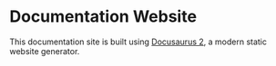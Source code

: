 # Documentation Website

This documentation site is built using [Docusaurus 2](https://docusaurus.io/), a modern static website generator.
